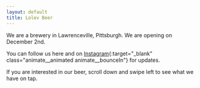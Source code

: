 ```yaml
---
layout: default
title: Lolev Beer
---
```

We are a brewery in Lawrenceville, Pittsburgh. We are opening on December 2nd.  

You can follow us here and on [Instagram](https://instagram.com/lolevbeer){:target="_blank" class="animate__animated animate__bounceIn"} for updates.  

If you are interested in our beer, scroll down and swipe left to see what we have on tap.  
